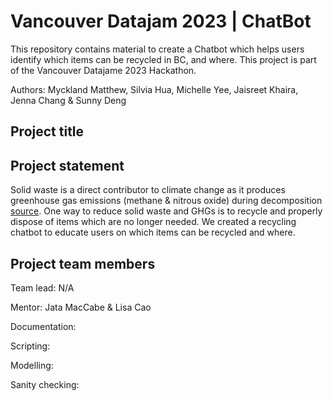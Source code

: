 # Vancouver Datajam 2023 | ChatBot

This repository contains material to create a Chatbot which helps users identify which items can be recycled in BC, and where. This project is part of the Vancouver Datajame 2023 Hackathon.

Authors: Myckland Matthew, Silvia Hua, Michelle Yee, Jaisreet Khaira, Jenna Chang & Sunny Deng


## Project title

## Project statement

Solid waste is a direct contributor to climate change as it produces greenhouse gas emissions (methane & nitrous oxide) during decomposition [source](https://portal.ct.gov/DEEP/Reduce-Reuse-Recycle/Climate-Change/Climate-Change-and-Waste#:~:text=Our%20Wasteful%20Impact%20on%20Climate%20Change&text=Solid%20waste%20contributes%20directly%20to,our%20solid%20waste%20combustion%20facilities.). 
One way to reduce solid waste and GHGs is to recycle and properly dispose of items which are no longer needed. We created a recycling chatbot to educate users on which items can be recycled and where. 


## Project team members

Team lead: N/A

Mentor: Jata MacCabe & Lisa Cao

Documentation:

Scripting:

Modelling: 

Sanity checking: 
